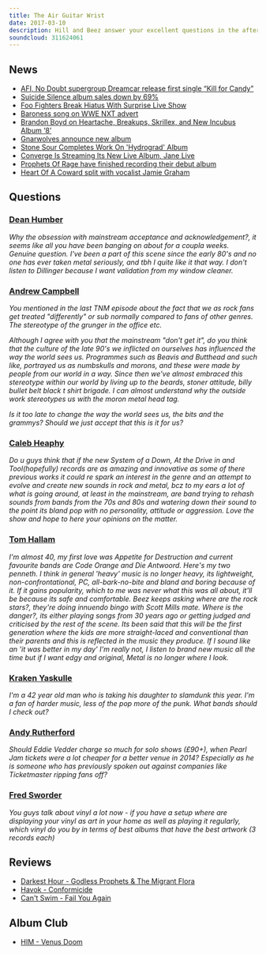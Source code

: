 ```yaml
---
title: The Air Guitar Wrist
date: 2017-03-10
description: Hill and Beez answer your excellent questions in the aftermath of last week's Great Metal Summit, chat about Eddie Vedder's expensive tickets and the week's rock and metal news, review the new albums from Darkest Hour, Havok and Can't Swim and, after the news that they are to split following a farewell tour, there's a bittersweet look at HIM's Venus Doom in Album Club.
soundcloud: 311624061
---
```


## News

* [AFI, No Doubt supergroup Dreamcar release first single “Kill for Candy”](http://www.altpress.com/news/entry/dreamcar_featuring_members_of_afi_no_doubt_releases_first_single_kill_for_c)
* [Suicide Silence album sales down by 69%](http://teamrock.com/news/2017-03-08/suicide-silence-album-sales-down-by-69)
* [Foo Fighters Break Hiatus With Surprise Live Show](http://www.rollingstone.com/music/news/watch-foo-fighters-break-hiatus-with-surprise-live-show-w468836)
* [Baroness song on WWE NXT advert](http://www.wrestlinginc.com/wi/news/2017/0308/623955/wwe-nxt-tv-debut-teased-photo/)
* [Brandon Boyd on Heartache, Breakups, Skrillex, and New Incubus Album ‘8’](https://www.yahoo.com/music/brandon-boyd-on-heartache-breakups-skrillex-and-new-incubus-album-8-210347759.html)
* [Gnarwolves announce new album](http://dyingscene.com/news/gnarwolves-announce-new-album/)
* [Stone Sour Completes Work On 'Hydrograd' Album](http://www.blabbermouth.net/news/stone-sour-completes-work-on-hydrograd-album/)
* [Converge Is Streaming Its New Live Album, Jane Live](http://www.metalinjection.net/av/converge-is-streaming-its-new-live-album-jane-live)
* [Prophets Of Rage have finished recording their debut album](https://www.punknews.org/article/63242/prophets-of-rage-have-finished-recording-their-debut-album)
* [Heart Of A Coward split with vocalist Jamie Graham](http://teamrock.com/news/2017-03-10/heart-of-a-coward-split-with-vocalist-jamie-graham)

## Questions

### [Dean Humber](https://www.facebook.com/thatsnotmetalpodcast/posts/2064789643747569?comment_id=2064865177073349&comment_tracking=%7B%22tn%22%3A%22R9%22%7D)

_Why the obsession with mainstream acceptance and acknowledgement?, it seems like all you have been banging on about for a coupla weeks. Genuine question. I've been a part of this scene since the early 80's and no one has ever taken metal seriously, and tbh I quite like it that way. I don't listen to Dillinger because I want validation from my window cleaner._

### [Andrew Campbell](https://www.facebook.com/thatsnotmetalpodcast/photos/a.1814755825417620.1073741828.1814737015419501/2057969764429557/?type=3&comment_id=2059327997627067&comment_tracking=%7B%22tn%22%3A%22R9%22%7D)

_You mentioned in the last TNM episode about the fact that we as rock fans get treated "differently" or sub normally compared to fans of other genres. The stereotype of the grunger in the office etc._

_Although I agree with you that the mainstream "don't get it", do you think that the culture of the late 90's we inflicted on ourselves has influenced the way the world sees us. Programmes such as Beavis and Butthead and such like, portrayed us as numbskulls and morons, and these were made by people from our world in a way. Since then we've almost embraced this stereotype within our world by living up to the beards, stoner attitude, billy bullet belt black t shirt brigade. I can almost understand why the outside work stereotypes us with the moron metal head tag._

_Is it too late to change the way the world sees us, the bits and the grammys? Should we just accept that this is it for us?_

### [Caleb Heaphy](https://www.facebook.com/thatsnotmetalpodcast/photos/a.1814755825417620.1073741828.1814737015419501/2057969764429557/?type=3&comment_id=2058909427668924&comment_tracking=%7B%22tn%22%3A%22R9%22%7D)

_Do u guys think that if the new System of a Down, At the Drive in and Tool(hopefully) records are as amazing and innovative as some of there previous works it could re spark an interest in the genre and an attempt to evolve and create new sounds in rock and metal, bcz to my ears a lot of what is going around, at least in the mainstream, are band trying to rehash sounds from bands from the 70s and 80s and watering down their sound to the point its bland pop with no personality, attitude or aggression. Love the show and hope to here your opinions on the matter._

### [Tom Hallam](https://www.facebook.com/thatsnotmetalpodcast/photos/a.1814755825417620.1073741828.1814737015419501/2057969764429557/?type=3&comment_id=2061626174063916&comment_tracking=%7B%22tn%22%3A%22R%22%7D)

_I'm almost 40, my first love was Appetite for Destruction and current favourite bands are Code Orange and Die Antwoord. Here's my two penneth. I think in general 'heavy' music is no longer heavy, its lightweight, non-confrontational, PC, all-bark-no-bite and bland and boring because of it. If it gains popularity, which to me was never what this was all about, it'll be because its safe and comfortable. Beez keeps asking where are the rock stars?, they're doing innuendo bingo with Scott Mills mate. Where is the danger?, its either playing songs from 30 years ago or getting judged and criticised by the rest of the scene. Its been said that this will be the first generation where the kids are more straight-laced and conventional than their parents and this is reflected in the music they produce. If I sound like an 'it was better in my day' I'm really not, I listen to brand new music all the time but if I want edgy and original, Metal is no longer where I look._

### [Kraken Yaskulle](https://www.facebook.com/thatsnotmetalpodcast/posts/2064789643747569?comment_id=2064807117079155&comment_tracking=%7B%22tn%22%3A%22R9%22%7D)

_I'm a 42 year old man who is taking his daughter to slamdunk this year. I'm a fan of harder music, less of the pop more of the punk. What bands should I check out?_

### [Andy Rutherford](https://www.facebook.com/thatsnotmetalpodcast/posts/2064789643747569?comment_id=2064819790411221&comment_tracking=%7B%22tn%22%3A%22R9%22%7D)

_Should Eddie Vedder charge so much for solo shows (£90+), when Pearl Jam tickets were a lot cheaper for a better venue in 2014? Especially as he is someone who has previously spoken out against companies like Ticketmaster ripping fans off?_

### [Fred Sworder](https://www.facebook.com/thatsnotmetalpodcast/posts/2064789643747569?comment_id=2064823040410896&comment_tracking=%7B%22tn%22%3A%22R9%22%7D)

_You guys talk about vinyl a lot now - if you have a setup where are displaying your vinyl as art in your home as well as playing it regularly, which vinyl do you by in terms of best albums that have the best artwork (3 records each)_

## Reviews

* [Darkest Hour - Godless Prophets & The Migrant Flora](https://itunes.apple.com/gb/album/godless-prophets-the-migrant-flora/id1192300267)
* [Havok - Conformicide](https://itunes.apple.com/gb/album/conformicide/id1193420909)
* [Can't Swim - Fail You Again](https://itunes.apple.com/gb/album/fail-you-again/id1199398021)

## Album Club

* [HIM - Venus Doom](https://itunes.apple.com/gb/album/venus-doom/id264387928)
